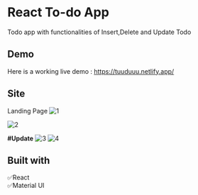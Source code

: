 
# React To-do App

Todo app with functionalities of Insert,Delete and Update Todo


## Demo
Here is a working live demo : https://tuuduuu.netlify.app/
## Site

Landing Page
![1](https://user-images.githubusercontent.com/96626624/184004685-10e71bcd-aea0-489c-bf44-16e1536c64b3.jpg)


![2](https://user-images.githubusercontent.com/96626624/184004726-9ed7f951-ca59-42e8-a49e-33d62dfddf1a.jpg)

**#Update**
![3](https://user-images.githubusercontent.com/96626624/184004817-40b57fc2-61a9-4642-8268-e5b74fa645fa.jpg)
![4](https://user-images.githubusercontent.com/96626624/184004859-2febe90f-b284-4b25-a6c6-92ffc321e3a4.jpg)

## Built with
✅React<br/>
✅Material UI
